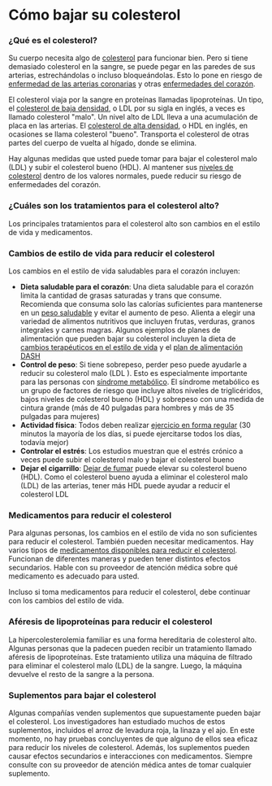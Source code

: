 Cómo bajar su colesterol
========================


### ¿Qué es el colesterol?


Su cuerpo necesita algo de [colesterol](https://medlineplus.gov/spanish/cholesterol.html) para funcionar bien. Pero si tiene demasiado colesterol en la sangre, se puede pegar en las paredes de sus arterias, estrechándolas o incluso bloqueándolas. Esto lo pone en riesgo de [enfermedad de las arterias coronarias](https://medlineplus.gov/spanish/coronaryarterydisease.html) y otras [enfermedades del corazón](https://medlineplus.gov/spanish/heartdiseases.html).


El colesterol viaja por la sangre en proteínas llamadas lipoproteínas. Un tipo, el [colesterol de baja densidad](https://medlineplus.gov/spanish/ldlthebadcholesterol.html), o LDL por su sigla en inglés, a veces es llamado colesterol "malo". Un nivel alto de LDL lleva a una acumulación de placa en las arterias. El [colesterol de alta densidad](https://medlineplus.gov/spanish/hdlthegoodcholesterol.html), o HDL en inglés, en ocasiones se llama colesterol "bueno". Transporta el colesterol de otras partes del cuerpo de vuelta al hígado, donde se elimina.


Hay algunas medidas que usted puede tomar para bajar el colesterol malo (LDL) y subir el colesterol bueno (HDL). Al mantener sus [niveles de colesterol](https://medlineplus.gov/spanish/cholesterollevelswhatyouneedtoknow.html) dentro de los valores normales, puede reducir su riesgo de enfermedades del corazón.


### ¿Cuáles son los tratamientos para el colesterol alto?


Los principales tratamientos para el colesterol alto son cambios en el estilo de vida y medicamentos.


### Cambios de estilo de vida para reducir el colesterol


Los cambios en el estilo de vida saludables para el corazón incluyen:


* **Dieta saludable para el corazón**: Una dieta saludable para el corazón limita la cantidad de grasas saturadas y trans que consume. Recomienda que consuma solo las calorías suficientes para mantenerse en un [peso saludable](https://medlineplus.gov/spanish/weightcontrol.html) y evitar el aumento de peso. Alienta a elegir una variedad de alimentos nutritivos que incluyen frutas, verduras, granos integrales y carnes magras. Algunos ejemplos de planes de alimentación que pueden bajar su colesterol incluyen la dieta de [cambios terapéuticos en el estilo de vida](https://medlineplus.gov/spanish/howtolowercholesterolwithdiet.html) y el [plan de alimentación DASH](https://medlineplus.gov/spanish/dasheatingplan.html)
* **Control de peso**: Si tiene sobrepeso, perder peso puede ayudarle a reducir su colesterol malo (LDL ). Esto es especialmente importante para las personas con [síndrome metabólico](https://medlineplus.gov/spanish/metabolicsyndrome.html). El síndrome metabólico es un grupo de factores de riesgo que incluye altos niveles de triglicéridos, bajos niveles de colesterol bueno (HDL) y sobrepeso con una medida de cintura grande (más de 40 pulgadas para hombres y más de 35 pulgadas para mujeres)
* **Actividad física**: Todos deben realizar [ejercicio en forma regular](https://medlineplus.gov/spanish/howmuchexercisedoineed.html) (30 minutos la mayoría de los días, si puede ejercitarse todos los días, todavía mejor)
* **Controlar el estrés**: Los estudios muestran que el estrés crónico a veces puede subir el colesterol malo y bajar el colesterol bueno
* **Dejar el cigarrillo**: [Dejar de fumar](https://medlineplus.gov/spanish/quittingsmoking.html) puede elevar su colesterol bueno (HDL). Como el colesterol bueno ayuda a eliminar el colesterol malo (LDL) de las arterias, tener más HDL puede ayudar a reducir el colesterol LDL


### Medicamentos para reducir el colesterol


Para algunas personas, los cambios en el estilo de vida no son suficientes para reducir el colesterol. También pueden necesitar medicamentos. Hay varios tipos de [medicamentos disponibles para reducir el colesterol](https://medlineplus.gov/spanish/cholesterolmedicines.html). Funcionan de diferentes maneras y pueden tener distintos efectos secundarios. Hable con su proveedor de atención médica sobre qué medicamento es adecuado para usted.


Incluso si toma medicamentos para reducir el colesterol, debe continuar con los cambios del estilo de vida. 


### Aféresis de lipoproteínas para reducir el colesterol


La hipercolesterolemia familiar es una forma hereditaria de colesterol alto. Algunas personas que la padecen pueden recibir un tratamiento llamado aféresis de lipoproteínas. Este tratamiento utiliza una máquina de filtrado para eliminar el colesterol malo (LDL) de la sangre. Luego, la máquina devuelve el resto de la sangre a la persona.


### Suplementos para bajar el colesterol


Algunas compañías venden suplementos que supuestamente pueden bajar el colesterol. Los investigadores han estudiado muchos de estos suplementos, incluidos el arroz de levadura roja, la linaza y el ajo. En este momento, no hay pruebas concluyentes de que alguno de ellos sea eficaz para reducir los niveles de colesterol. Además, los suplementos pueden causar efectos secundarios e interacciones con medicamentos. Siempre consulte con su proveedor de atención médica antes de tomar cualquier suplemento.

